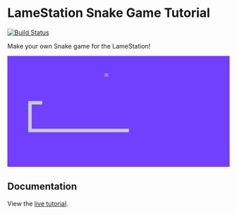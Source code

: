# LameStation Snake Game Tutorial

[![Build Status](https://github.com/lamestation/snake/workflows/build/badge.svg)](https://github.com/lamestation/snake/actions)

Make your own Snake game for the LameStation!

![](docs/images/completedgame.png)

## Documentation

View the [live tutorial](https://lamestation-snake.netlify.app/).
